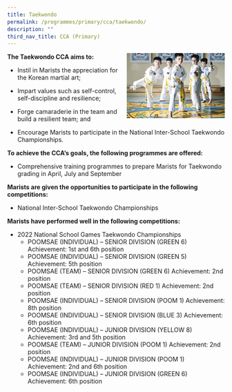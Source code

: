 ```yaml
---
title: Taekwondo
permalink: /programmes/primary/cca/taekwondo/
description: ""
third_nav_title: CCA (Primary)
---
```

<img align="right" src="/images/CCA/Primary/Taekwando_D1R0436.jpg" style="width:45%">

**The Taekwondo CCA aims to:**&nbsp;

*   Instil in Marists the appreciation for the Korean martial art;
*   Impart values such as self-control, self-discipline and resilience;  
    
*   Forge camaraderie in the team and build a resilient team; and  
    
*   Encourage Marists to participate in the National Inter-School Taekwondo Championships.  
    

**To achieve the CCA’s goals, the following programmes are offered:**&nbsp;

*   Comprehensive training programmes to prepare Marists for Taekwondo grading in April, July and September

  

**Marists are given the opportunities to participate in the following competitions:**&nbsp;

*   National Inter-School Taekwondo Championships

  

**Marists have performed well in the following competitions:**&nbsp;

*   2022 National School Games Taekwondo Championships
    *   POOMSAE (INDIVIDUAL) – SENIOR DIVISION (GREEN 6) Achievement: 1st and 6th position
    *   POOMSAE (INDIVIDUAL) – SENIOR DIVISION (GREEN 5) Achievement: 5th position
    *   POOMSAE (TEAM) – SENIOR DIVISION (GREEN 6) Achievement: 2nd position
    *   POOMSAE (TEAM) – SENIOR DIVISION (RED 1) Achievement: 2nd position
    *   POOMSAE (INDIVIDUAL) – SENIOR DIVISION (POOM 1) Achievement: 8th position
    *   POOMSAE (INDIVIDUAL) – SENIOR DIVISION (BLUE 3) Achievement: 6th position
    *   POOMSAE (INDIVIDUAL) – JUNIOR DIVISION (YELLOW 8) Achievement: 3rd and 5th position
    *   POOMSAE (TEAM) – JUNIOR DIVISION (POOM 1) Achievement: 2nd position
    *   POOMSAE (INDIVIDUAL) – JUNIOR DIVISION (POOM 1) Achievement: 2nd and 6th position
    *   POOMSAE (INDIVIDUAL) – JUNIOR DIVISION (GREEN 6) Achievement: 6th position